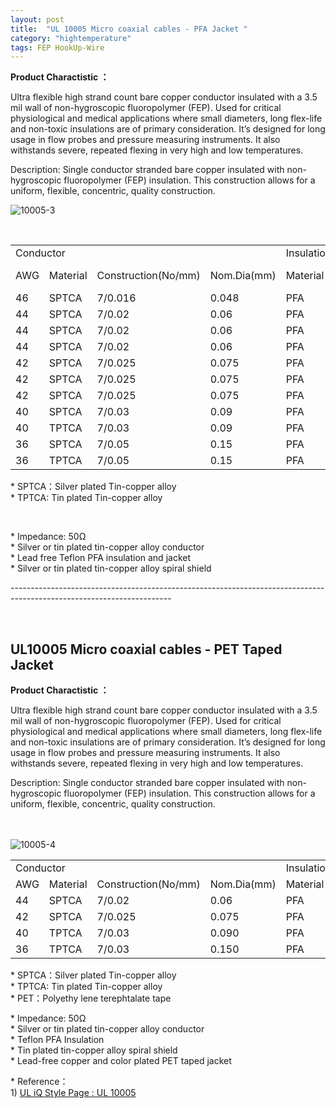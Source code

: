 ```yaml
---
layout: post
title:  "UL 10005 Micro coaxial cables - PFA Jacket "
category: "hightemperature"
tags: FEP HookUp-Wire
---
```


<p><strong>Product Charactistic ：</strong></p>
<p>Ultra flexible high strand count bare copper conductor insulated with a 3.5 mil wall of non-hygroscopic fluoropolymer (FEP).  Used for critical physiological and medical applications where small diameters, long flex-life and non-toxic insulations are of primary consideration. It’s designed for long usage in flow probes and pressure measuring instruments. It also withstands severe, repeated flexing in very high and low temperatures.</p>
<p>Description: Single conductor stranded bare copper insulated with non-hygroscopic fluoropolymer (FEP) insulation. This construction allows for a uniform, flexible, concentric, quality construction.<br />
<p><img src="{{site.url}}/assets/images/10005-2.jpg" alt="10005-3"  class="img-responsive"/></p>
<p>&nbsp;</p>
<div class="table-responsive">
<table  class="table table-bordered table-hover table-condensed">
  <tr>
    <td colspan="4">Conductor</td>
    <td colspan="2">Insulation</td>
    <td colspan="2">Shielding</td>
    <td colspan="2">Jacket</td>
  </tr>
  <tr>
    <td>AWG</td>
    <td>Material</td>
    <td>Construction(No/mm)</td>
    <td>Nom.Dia(mm)</td>
    <td>Material<br /></td>
    <td>Nom.Dia
    (mm)</td>
    <td>Material<br /></td>
    <td>Nom.Dia(mm)</td>
    <td>Material<br /></td>
    <td>Nom.Dia</td>
  </tr>
  <tr>
    <td>46</td>
    <td>SPTCA</td>
    <td>7/0.016</td>
    <td>0.048</td>
    <td>PFA</td>
    <td>0.12</td>
    <td>SPTCA</td>
    <td>0.17</td>
    <td>PFA</td>
    <td>0.22</td>
  </tr>
  <tr>
    <td>44</td>
    <td>SPTCA</td>
    <td>7/0.02</td>
    <td>0.06</td>
    <td>PFA</td>
    <td>0.13</td>
    <td>SPTCA</td>
    <td>0.18</td>
    <td>PFA</td>
    <td>0.23</td>
  </tr>
  <tr>
    <td>44</td>
    <td>SPTCA</td>
    <td>7/0.02</td>
    <td>0.06</td>
    <td>PFA</td>
    <td>0.15</td>
    <td>SPTCA</td>
    <td>0.21</td>
    <td>PFA</td>
    <td>0.26</td>
  </tr>
  <tr>
    <td>44</td>
    <td>SPTCA</td>
    <td>7/0.02</td>
    <td>0.06</td>
    <td>PFA</td>
    <td>0.15</td>
    <td>TPTCA</td>
    <td>0.21</td>
    <td>PFA</td>
    <td>0.26</td>
  </tr>
  <tr>
    <td>42</td>
    <td>SPTCA</td>
    <td>7/0.025</td>
    <td>0.075</td>
    <td>PFA</td>
    <td>0.17</td>
    <td>SPTCA</td>
    <td>0.23</td>
    <td>PFA</td>
    <td>0.28</td>
  </tr>
  <tr>
    <td>42</td>
    <td>SPTCA</td>
    <td>7/0.025</td>
    <td>0.075</td>
    <td>PFA</td>
    <td>0.17</td>
    <td>TPTCA</td>
    <td>0.23</td>
    <td>PFA</td>
    <td>0.28</td>
  </tr>
  <tr>
    <td>42</td>
    <td>SPTCA</td>
    <td>7/0.025</td>
    <td>0.075</td>
    <td>PFA</td>
    <td>0.18</td>
    <td>TPTCA</td>
    <td>0.24</td>
    <td>PFA</td>
    <td>0.31</td>
  </tr>
  <tr>
    <td>40</td>
    <td>SPTCA</td>
    <td>7/0.03</td>
    <td>0.09</td>
    <td>PFA</td>
    <td>0.24</td>
    <td>TPTCA</td>
    <td>0.30</td>
    <td>PFA</td>
    <td>0.35</td>
  </tr>
  <tr>
    <td>40</td>
    <td>TPTCA</td>
    <td>7/0.03</td>
    <td>0.09</td>
    <td>PFA</td>
    <td>0.24</td>
    <td>TPTCA</td>
    <td>0.30</td>
    <td>PFA</td>
    <td>0.35</td>
  </tr>
  <tr>
    <td>36</td>
    <td>SPTCA</td>
    <td>7/0.05</td>
    <td>0.15</td>
    <td>PFA</td>
    <td>0.27</td>
    <td>TPTCA</td>
    <td>0.33</td>
    <td>PFA</td>
    <td>0.38</td>
  </tr>
  <tr>
    <td>36</td>
    <td> TPTCA </td>
    <td>7/0.05</td>
    <td>0.15</td>
    <td>PFA</td>
    <td>0.27</td>
    <td>TPTCA</td>
    <td>0.33</td>
    <td>PFA</td>
    <td>0.38</td>
  </tr>
</table>
</div>
<p>* SPTCA：Silver plated Tin-copper alloy <br />
* TPTCA: Tin plated Tin-copper alloy  </p>
<p>&nbsp;</p>
<p>* Impedance: 50Ω<br />
*  Silver or tin plated tin-copper alloy conductor <br />
* Lead free Teflon PFA insulation and jacket <br />
* Silver or tin plated tin-copper alloy spiral shield </p>
<p>----------------------------------------------------------------------------------------------------------------------</p>
<p><br />
  <h2>UL10005 Micro coaxial cables - PET Taped Jacket</h2>
  </p>
<strong>Product Charactistic ：</strong>
<p>Ultra flexible high strand count bare copper conductor insulated with a 3.5 mil wall of non-hygroscopic fluoropolymer (FEP).  Used for critical physiological and medical applications where small diameters, long flex-life and non-toxic insulations are of primary consideration. It’s designed for long usage in flow probes and pressure measuring instruments. It also withstands severe, repeated flexing in very high and low temperatures.</p>
<p>Description: Single conductor stranded bare copper insulated with non-hygroscopic fluoropolymer (FEP) insulation. This construction allows for a uniform, flexible, concentric, quality construction.</p>
<p><br />
    <br />
    <img src="{{site.url}}/assets/images/10005-4.jpg" alt="10005-4"  class="img-responsive"/></p>
<div clas="table-responsive">
<table class="table table-bordered table-hover table-condensed">
  <tr>
    <td colspan="4">Conductor</td>
    <td colspan="2">Insulation</td>
    <td colspan="2">Shielding</td>
    <td colspan="2">Jacket</td>
  </tr>
  <tr>
    <td>AWG<br /></td>
    <td>Material</td>
    <td>Construction(No/mm)</td>
    <td>Nom.Dia(mm)</td>
    <td>Material<br /></td>
    <td>Nom.Dia(mm)</td>
    <td>Material<br /></td>
    <td>Nom.Dia(mm)</td>
    <td>Material<br /></td>
    <td>Nom.Dia(mm)</td>
  </tr>
  <tr>
    <td>44</td>
    <td>SPTCA</td>
    <td>7/0.02</td>
    <td>0.06</td>
    <td>PFA</td>
    <td>0.15</td>
    <td>TPTCA</td>
    <td>0.21</td>
    <td>PET</td>
    <td>0.26</td>
  </tr>
  <tr>
    <td>42</td>
    <td>SPTCA</td>
    <td>7/0.025</td>
    <td>0.075</td>
    <td>PFA</td>
    <td>0.17</td>
    <td>TPTCA</td>
    <td>0.23</td>
    <td>PET</td>
    <td>0.28</td>
  </tr>
  <tr>
    <td>40</td>
    <td>TPTCA</td>
    <td>7/0.03</td>
    <td>0.090</td>
    <td>PFA</td>
    <td>0.24</td>
    <td>TPTCA</td>
    <td>0.30</td>
    <td>PET</td>
    <td>0.35</td>
  </tr>
  <tr>
    <td>36</td>
    <td>TPTCA</td>
    <td>7/0.03</td>
    <td>0.150</td>
    <td>PFA</td>
    <td>0.27</td>
    <td>TPTCA</td>
    <td>0.33</td>
    <td>PET</td>
    <td>0.38</td>
  </tr>
</table>
</div>
<p>* SPTCA：Silver plated Tin-copper alloy<br />
* TPTCA: Tin plated Tin-copper alloy <br />
* PET：Polyethy lene terephtalate tape</p>
<p>* Impedance: 50Ω<br />
*  Silver or tin plated tin-copper alloy conductor <br />
* Teflon PFA Insulation<br />
*  Tin plated tin-copper alloy spiral shield <br />
*  Lead-free copper and color plated PET taped jacket </p>
<p>* Reference：<br />
  1)  <a href="http://iq.ul.com/awm/stylepage.aspx?Style=10005" target="_blank">UL iQ Style Page : UL 10005 </a></p>



